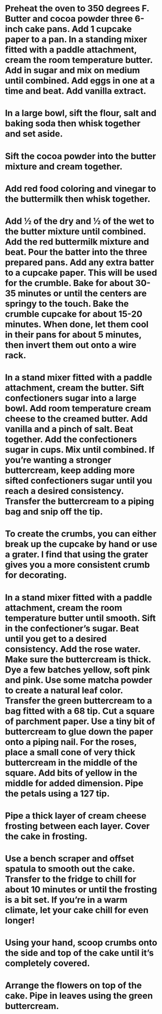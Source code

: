 # Preheat the oven to 350 degrees F. Butter and cocoa powder three 6-inch cake pans. Add 1 cupcake paper to a pan. In a standing mixer fitted with a paddle attachment, cream the room temperature butter. Add in sugar and mix on medium until combined. Add eggs in one at a time and beat. Add vanilla extract.

# In a large bowl, sift the flour, salt and baking soda then whisk together and set aside.

# Sift the cocoa powder into the butter mixture and cream together. 

# Add red food coloring and vinegar to the buttermilk then whisk together. 

# Add ½ of the dry and ½ of the wet to the butter mixture until combined. Add the red buttermilk mixture and beat. Pour the batter into the three prepared pans. Add any extra batter to a cupcake paper. This will be used for the crumble. Bake for about 30-35 minutes or until the centers are springy to the touch. Bake the crumble cupcake for about 15-20 minutes. When done, let them cool in their pans for about 5 minutes, then invert them out onto a wire rack. 

 # In a stand mixer fitted with a paddle attachment, cream the butter. Sift confectioners sugar into a large bowl. Add room temperature cream cheese to the creamed butter. Add vanilla and a pinch of salt. Beat together. Add the confectioners sugar in cups. Mix until combined. If you’re wanting a stronger buttercream, keep adding more sifted confectioners sugar until you reach a desired consistency. Transfer the buttercream to a piping bag and snip off the tip. 

 # To create the crumbs, you can either break up the cupcake by hand or use a grater. I find that using the grater gives you a more consistent crumb for decorating.

# In a stand mixer fitted with a paddle attachment, cream the room temperature butter until smooth. Sift in the confectioner’s sugar. Beat until you get to a desired consistency. Add the rose water. Make sure the buttercream is thick. Dye a few batches yellow, soft pink and pink. Use some matcha powder to create a natural leaf color. Transfer the green buttercream to a bag fitted with a 68 tip. Cut a square of parchment paper. Use a tiny bit of buttercream to glue down the paper onto a piping nail. For the roses, place a small cone of very thick buttercream in the middle of the square. Add bits of yellow in the middle for added dimension. Pipe the petals using a 127 tip.

# Pipe a thick layer of cream cheese frosting between each layer. Cover the cake in frosting.

# Use a bench scraper and offset spatula to smooth out the cake. Transfer to the fridge to chill for about 10 minutes or until the frosting is a bit set. If you’re in a warm climate, let your cake chill for even longer!

# Using your hand, scoop crumbs onto the side and top of the cake until it’s completely covered.

# Arrange the flowers on top of the cake. Pipe in leaves using the green buttercream.
